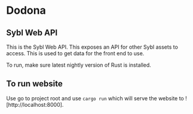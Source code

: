 # Dodona

## Sybl Web API

This is the Sybl Web API. This exposes an API for other Sybl assets to access. This is used to get data for the front end to use.

To run, make sure latest nightly version of Rust is installed.

## To run website

Use go to project root and use `cargo run` which will serve the website to ![http://localhost:8000].

